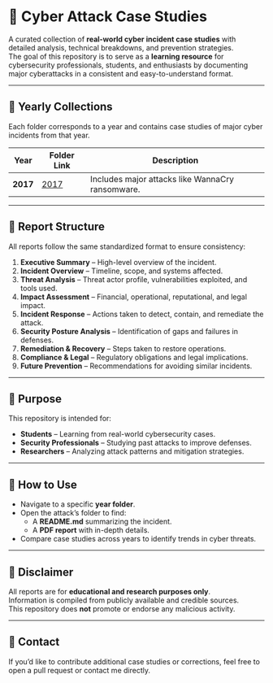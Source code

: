 # 📂 Cyber Attack Case Studies

A curated collection of **real-world cyber incident case studies** with detailed analysis, technical breakdowns, and prevention strategies.  
The goal of this repository is to serve as a **learning resource** for cybersecurity professionals, students, and enthusiasts by documenting major cyberattacks in a consistent and easy-to-understand format.

---

## 📅 Yearly Collections
Each folder corresponds to a year and contains case studies of major cyber incidents from that year.

| Year | Folder Link | Description |
|------|------------|-------------|
| **2017** | [2017](./2017) | Includes major attacks like WannaCry ransomware. |

---

## 📄 Report Structure
All reports follow the same standardized format to ensure consistency:

1. **Executive Summary** – High-level overview of the incident.  
2. **Incident Overview** – Timeline, scope, and systems affected.  
3. **Threat Analysis** – Threat actor profile, vulnerabilities exploited, and tools used.  
4. **Impact Assessment** – Financial, operational, reputational, and legal impact.  
5. **Incident Response** – Actions taken to detect, contain, and remediate the attack.  
6. **Security Posture Analysis** – Identification of gaps and failures in defenses.  
7. **Remediation & Recovery** – Steps taken to restore operations.  
8. **Compliance & Legal** – Regulatory obligations and legal implications.  
9. **Future Prevention** – Recommendations for avoiding similar incidents.

---

## 🎯 Purpose
This repository is intended for:
- **Students** – Learning from real-world cybersecurity cases.
- **Security Professionals** – Studying past attacks to improve defenses.
- **Researchers** – Analyzing attack patterns and mitigation strategies.

---

## 📌 How to Use
- Navigate to a specific **year folder**.
- Open the attack’s folder to find:
  - A **README.md** summarizing the incident.
  - A **PDF report** with in-depth details.
- Compare case studies across years to identify trends in cyber threats.

---

## 🔐 Disclaimer
All reports are for **educational and research purposes only**.  
Information is compiled from publicly available and credible sources.  
This repository does **not** promote or endorse any malicious activity.

---

## 📧 Contact
If you’d like to contribute additional case studies or corrections, feel free to open a pull request or contact me directly.
